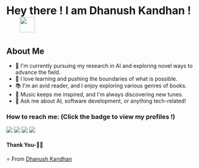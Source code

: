 # Hey there ! I am Dhanush Kandhan ! &emsp;  <img src="https://github.com/TheDudeThatCode/TheDudeThatCode/blob/master/Assets/Hi.gif" width="40px">

## About Me
- 🌱 I'm currently pursuing my research in AI and exploring novel ways to advance the field.
- 🚀 I love learning and pushing the boundaries of what is possible.
- 📚 I'm an avid reader, and I enjoy exploring various genres of books.
- 🎵 Music keeps me inspired, and I'm always discovering new tunes.
- 💬 Ask me about AI, software development, or anything tech-related!
  
### How to reach me: <strong>(Click the badge to view my profiles !)</strong>

<img src="https://img.shields.io/badge/dhanushkandhan75@gmail.com-%23D14836.svg?&style=for-the-badge&logo=gmail&logoColor=white" href="dhanushkandhan75@gmail.com">   <a  href="https://www.instagram.com/itsmedhanushk_"><img src="https://img.shields.io/badge/@itsmedhanushk_-%23E4405F.svg?&style=for-the-badge&logo=instagram&logoColor=white"></a>   <a href="https://www.linkedin.com/in/dhanushkandhan/"><img src="https://img.shields.io/badge/Dhanush Kandhan-%230077B5.svg?&style=for-the-badge&logo=linkedin&logoColor=white" ></a>   <a  href="https://itzmedhanu.medium.com/"><img src="https://img.shields.io/badge/@itzmedhanu-%2312100E.svg?&style=for-the-badge&logo=medium&logoColor=white"></a>

#### Thank You-🙏🏼

⭐️ From [Dhanush Kandhan](https://github.com/dhanushk-offl)



<!---
dhanushk-offl/dhanushk-offl is a ✨ special ✨ repository because its `README.md` (this file) appears on your GitHub profile.
You can click the Preview link to take a look at your changes.
--->

